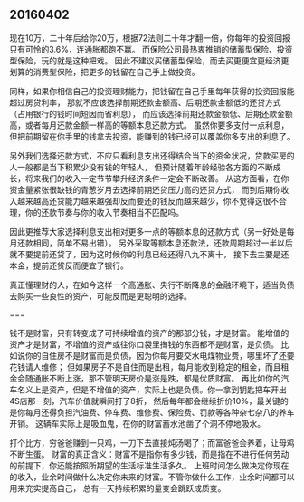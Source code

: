 ## 20160402

现在10万，二十年后给你20万，根据72法则二十年才翻一倍，你每年的投资回报只有可怜的3.6%，连通胀都跑不赢。
而保险公司最热衷推销的储蓄型保险、投资型保险，玩的就是这种把戏。
因此不建议买储蓄型保险，而去买更便宜更经济更划算的消费型保险，把更多的钱留在自己手上做投资。

同样，如果你相信自己的投资理财能力，把钱留在自己手里每年获得的投资回报能超过房贷利率，
那就不应该选择前期还款金额高、后期还款金额低的还贷方式（占用银行的钱时间短因而省利息），
而应该选择前期还款金额低、后期还款金额高，或者每月还款金额一样高的等额本息还款方式。
虽然你要多支付一点利息，但把前期留在你手里的钱拿去投资，能赚到的钱已经可以覆盖你多支出的利息了。

另外我们选择还款方式，不应只看利息支出还得结合当下的资金状况，贷款买房的人一般都是当下积累少没有钱的年轻人，
但预计随着年龄经验各方面的不断成长，将来我们的收入一定节节攀升经济条件一定会不断改善。
从这方面看，在你资金量紧张很缺钱的青葱岁月去选择前期还贷压力高的还贷方式，
而到后期你收入越来越高还贷能力越来越强却反而要还的钱反而越来越少，你不觉得这很不合理，你的还款节奏与你的收入节奏相当不匹配吗。

因此更推荐大家选择利息支出相对更多一点的等额本息的还款方式（另一好处是每月还款相同，简单不易出错）。
另外采取等额本息还款法，还款周期超过一半以后就不要提前还贷了，因为这时候你的利息已经还得八九不离十，
接下去主要是还本金，提前还贷反而便宜了银行。

真正懂理财的人，在如今这样一个高通胀、央行不断降息的金融环境下，适当负债去购买一些良性的资产，可能反而是更聪明的选择。

===

钱不是财富，只有转变成了可持续增值的资产的那部分钱，才是财富。
能增值的资产才是财富，不增值的资产或往你口袋里掏钱的东西都不是财富，是负债。
比如说你的自住房不是财富而是负债，因为你每月要交水电煤物业费，哪里坏了还要花钱请人维修；
但如果房子不是自住而是出租，每月能收到稳定的租金，而且租金会随通胀不断上涨，那不管明天房价是涨是跌，都是优质财富。
再比如你的汽车名义上是资产，但是不增值的资产，实际上也是负债。你一拿到钥匙把车开出4S店那一刻，汽车价值就瞬间打了8折，
然后每年都会继续折价10%，最关键的是你每月还得负担汽油费、停车费、维修费、保险费、罚款等各种杂七杂八的养车开销。
这辆车实际上是吸血鬼，在你的财富蓄水池凿了个洞不停地吸水。

打个比方，穷爸爸赚到一只鸡，一刀下去直接炖汤喝了；而富爸爸会养着，让母鸡不断生蛋。
财富的真正含义：财富不是指你有多少钱，而是指在不进行任何劳动的前提下，你还能按照所期望的生活标准生活多久。
上班时间怎么做决定你现在的收入，业余时间做什么决定你未来的财富。不管你做什么工作，业余时间都可以用来充实提高自己，
总有一天持续积累的量变会跳跃成质变。


